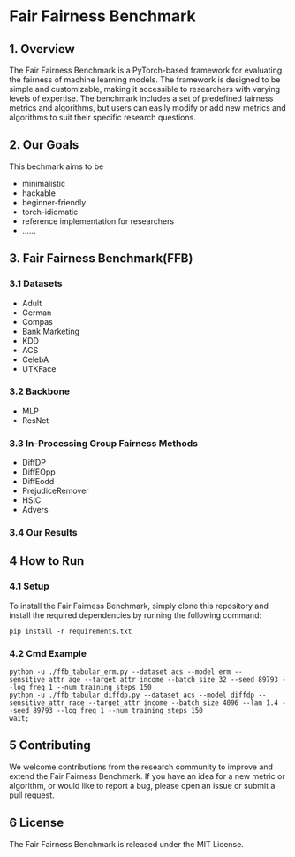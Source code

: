 # Fair Fairness Benchmark

## 1. Overview 
The Fair Fairness Benchmark is a PyTorch-based framework for evaluating the fairness of machine learning models. The framework is designed to be simple and customizable, making it accessible to researchers with varying levels of expertise. The benchmark includes a set of predefined fairness metrics and algorithms, but users can easily modify or add new metrics and algorithms to suit their specific research questions.

## 2. Our Goals

This bechmark aims to be

* minimalistic
* hackable
* beginner-friendly
* torch-idiomatic
* reference implementation for researchers
* ......


## 3. Fair Fairness Benchmark(FFB)
### 3.1 Datasets
- Adult
- German
- Compas
- Bank Marketing
- KDD
- ACS
- CelebA
- UTKFace


### 3.2 Backbone
- MLP
- ResNet

### 3.3 In-Processing Group Fairness Methods
- DiffDP
- DiffEOpp
- DiffEodd
- PrejudiceRemover
- HSIC
- Advers

### 3.4 Our Results




## 4 How to Run

### 4.1 Setup
To install the Fair Fairness Benchmark, simply clone this repository and install the required dependencies by running the following command:

```
pip install -r requirements.txt
```
### 4.2 Cmd Example
```
python -u ./ffb_tabular_erm.py --dataset acs --model erm --sensitive_attr age --target_attr income --batch_size 32 --seed 89793 --log_freq 1 --num_training_steps 150
python -u ./ffb_tabular_diffdp.py --dataset acs --model diffdp --sensitive_attr race --target_attr income --batch_size 4096 --lam 1.4 --seed 89793 --log_freq 1 --num_training_steps 150
wait;
```


## 5 Contributing
We welcome contributions from the research community to improve and extend the Fair Fairness Benchmark. If you have an idea for a new metric or algorithm, or would like to report a bug, please open an issue or submit a pull request.

## 6 License
The Fair Fairness Benchmark is released under the MIT License.